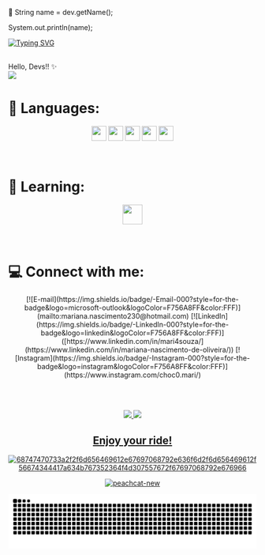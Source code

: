 💌 String name = dev.getName();

  System.out.println(name);

  
[![Typing SVG](https://readme-typing-svg.demolab.com?font=Fira+Code&weight=700&size=27&duration=5010&pause=1000&color=F756A8&vCenter=true&random=false&width=435&lines=Mariana+Nascimento+%3C+%2F+3)](https://git.io/typing-svg)
</div>
 </b> <br> Hello, Devs!! ✨

<div align="left">
<img src="https://user-images.githubusercontent.com/125324142/229961407-51cf88b7-80ac-4af0-a160-fe3bde4d70a8.png" width="200px" />
</div>


 
 # 💬 Languages:
<div align="center">
<img src="https://cdn.jsdelivr.net/gh/devicons/devicon/icons/mysql/mysql-original.svg" width="30" height="30"/>  <img src="https://cdn.jsdelivr.net/gh/devicons/devicon/icons/html5/html5-original.svg" width="30" height="30"/>  <img src="https://cdn.jsdelivr.net/gh/devicons/devicon/icons/css3/css3-original.svg" width="30" height="30"/>
 <img src="https://cdn.jsdelivr.net/gh/devicons/devicon/icons/javascript/javascript-original.svg"  width="30" height="30" />
 <img src="https://cdn.jsdelivr.net/gh/devicons/devicon/icons/java/java-original.svg"  width="30" height="30" />
          
 </div>
 
<br>
<br>

# 🌱 Learning:
<div align="center">
 <img src="https://cdn.jsdelivr.net/gh/devicons/devicon@latest/icons/spring/spring-original-wordmark.svg" width="40" height="40"/>
        
</div>
<br>
<br>

# 💻 Connect with me:
<div align="center">
[![E-mail](https://img.shields.io/badge/-Email-000?style=for-the-badge&logo=microsoft-outlook&logoColor=F756A8FF&color:FFF)](mailto:mariana.nascimento230@hotmail.com)
[![LinkedIn](https://img.shields.io/badge/-LinkedIn-000?style=for-the-badge&logo=linkedin&logoColor=F756A8FF&color:FFF)]([https://www.linkedin.com/in/mari4souza/](https://www.linkedin.com/in/mariana-nascimento-de-oliveira/))
[![Instagram](https://img.shields.io/badge/-Instagram-000?style=for-the-badge&logo=instagram&logoColor=F756A8FF&color:FFF)](https://www.instagram.com/choc0.mari/)
</div>
<br>
<br>

## 
<div align="center">
<a href="https://github.com/MarianaNdO">
<img height="160em" src="https://github-readme-stats.vercel.app/api/top-langs/?username=MarianaNdO&layout=compact&langs_count=7&theme=dracula"/> <img height="160em" src="https://github-readme-stats.vercel.app/api?username=MarianaNdO&show_icons=true&theme=dracula&include_all_commits=true&count_private=true"/>
</div>
 
<div align="center">
<h2>Enjoy your ride!</h2>
  
 ![68747470733a2f2f6d656469612e67697068792e636f6d2f6d656469612f56674344417a634b767352364f4d307557672f67697068792e676966](https://user-images.githubusercontent.com/125324142/229968247-e0da88c2-0350-4f4c-928d-ad47b1598d65.gif)
  
 ![peachcat-new](https://user-images.githubusercontent.com/125324142/229968613-df38a191-d3a4-4267-b2b5-fac6b6633305.gif)

</div>

<picture>
  <source media="(prefers-color-scheme: dark)" srcset="https://raw.githubusercontent.com/MarianaNdO/MarianaNdO/output/github-contribution-grid-snake-dark.svg">
  <source media="(prefers-color-scheme: light)" srcset="https://raw.githubusercontent.com/MarianaNdO/MarianaNdO/output/github-contribution-grid-snake.svg">
  <img alt="github contribution grid snake animation" src="https://raw.githubusercontent.com/MarianaNdO/MarianaNdo/output/github-contribution-grid-snake.svg">
</picture>
<br><br>

  <!--
**MarianaNdO/MarianaNdO** is a ✨ _special_ ✨ repository because its `README.md` (this file) appears on your GitHub profile.

Here are some ideas to get you started:

- 🔭 I’m currently working on ...
-  I’m currently learning ...
- 👯 I’m looking to collaborate on ...
- 🤔 I’m looking for help with ...
- 💬 Ask me about ...
- 📫 How to reach me: ...
- 😄 Pronouns: ...
- ⚡ Fun fact: ...
-->
